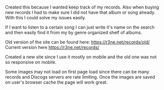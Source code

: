 Created this because I wanted keep track of my records. Also when buying new records I had to make sure I did not have that album or song already. With this I could solve my issues easily.

If I want to listen to a certain song I can just write it's name on the search and then easily find it from my by genre organized shelf of albums.

Old version of the site can be found here: https://r3ne.net/records/old/
Current version here https://r3ne.net/records/

Created a new site since I use it mostly on mobile and the old one was not so responsive on mobile.

Some images may not load on first page load since there can be many records and Discogs servers are rate limiting.
Once the images are saved on user's browser cache the page will work great.